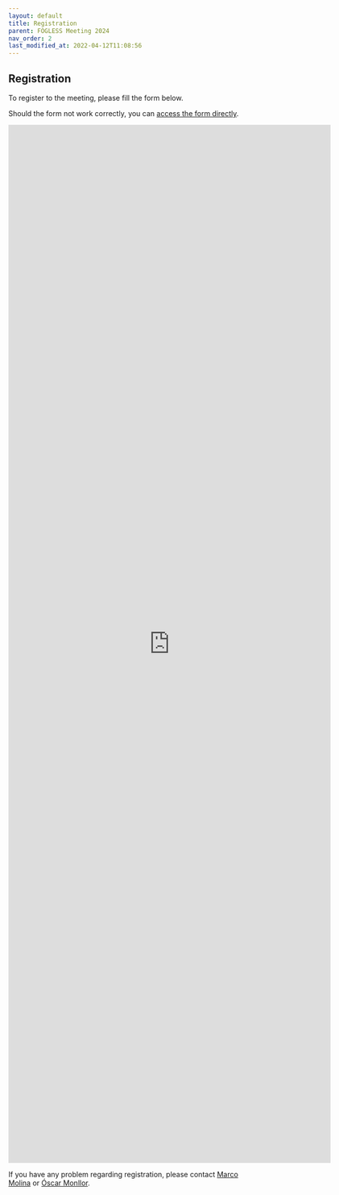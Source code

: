 ```yaml
---
layout: default
title: Registration
parent: FOGLESS Meeting 2024
nav_order: 2
last_modified_at: 2022-04-12T11:08:56
---
```


## Registration

To register to the meeting, please fill the form below.

Should the form not work correctly, you can [access the form directly](https://docs.google.com/forms/d/e/1FAIpQLSe9V9jP4ZkQOMGjM7ADmz072BOQYcR3USR54Lx4Fyq241EdHA/viewform).

<iframe src="https://docs.google.com/forms/d/e/1FAIpQLSe9V9jP4ZkQOMGjM7ADmz072BOQYcR3USR54Lx4Fyq241EdHA/viewform?embedded=true" width="640" height="2060" frameborder="0" marginheight="0" marginwidth="0">Cargando…</iframe>

If you have any problem regarding registration, please contact <a href="mailto:marco.molina@uv.es">Marco Molina</a> or <a href="mailto:oscar.monllor@uv.es">Óscar Monllor</a>.
